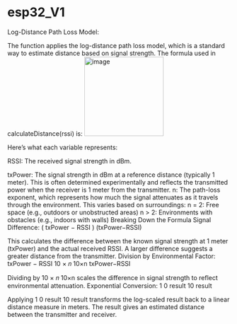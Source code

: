 # esp32_V1
Log-Distance Path Loss Model:

The function applies the log-distance path loss model, which is a standard way to estimate distance based on signal strength. The formula used in calculateDistance(rssi) is:
<img width="179" alt="image" src="https://github.com/user-attachments/assets/38edb46d-36e5-450c-b754-db7f5b72f922">

Here’s what each variable represents:

RSSI: The received signal strength in dBm.

txPower: The signal strength in dBm at a reference distance (typically 1 meter). This is often determined experimentally and reflects the transmitted power when the receiver is 1 meter from the transmitter.
n: The path-loss exponent, which represents how much the signal attenuates as it travels through the environment. This varies based on surroundings:
n = 2: Free space (e.g., outdoors or unobstructed areas)
n > 2: Environments with obstacles (e.g., indoors with walls)
Breaking Down the Formula
Signal Difference: 
(
txPower
−
RSSI
)
(txPower−RSSI)

This calculates the difference between the known signal strength at 1 meter (txPower) and the actual received RSSI. A larger difference suggests a greater distance from the transmitter.
Division by Environmental Factor: 
txPower
−
RSSI
10
×
𝑛
10×n
txPower−RSSI
​
 

Dividing by 
10
×
𝑛
10×n scales the difference in signal strength to reflect environmental attenuation.
Exponential Conversion: 
1
0
result
10 
result
 

Applying 
1
0
result
10 
result
  transforms the log-scaled result back to a linear distance measure in meters. The result gives an estimated distance between the transmitter and receiver.
